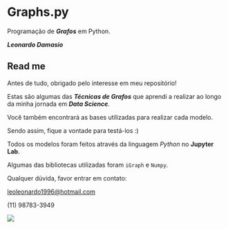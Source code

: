 # Graphs.py
Programação de **_Grafos_** em Python.

**_Leonardo Damasio_**

## Read me

Antes de tudo, obrigado pelo interesse em meu repositório!

Estas são algumas das **_Técnicas de Grafos_** que aprendi a realizar ao longo da minha jornada em **_Data Science_**. 

Você também encontrará as bases utilizadas para realizar cada modelo. 

Sendo assim, fique a vontade para testá-los :)

Todos os modelos foram feitos através da linguagem *Python* no **Jupyter Lab**.

Algumas das bibliotecas utilizadas foram `iGraph` e `Numpy`.

Qualquer dúvida, favor entrar em contato:

leoleonardo1996@hotmail.com

(11) 98783-3949

![](https://www.braspag.com.br/wp/wp-content/uploads/2018/12/conex%C3%B5es.jpg)
